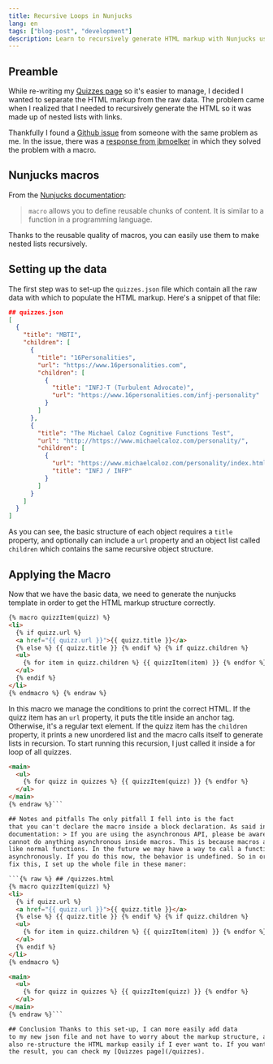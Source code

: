 ```yaml
---
title: Recursive Loops in Nunjucks
lang: en
tags: ["blog-post", "development"]
description: Learn to recursively generate HTML markup with Nunjucks using a static JSON file.
---
```


## Preamble

While re-writing my [Quizzes page](/quizzes) so it's easier to manage, I decided I wanted to separate the HTML markup from the raw data. The problem came when I realized that I needed to recursively generate the HTML so it was made up of nested lists with links.

Thankfully I found a [Github issue](https://github.com/mozilla/nunjucks/issues/416) from someone with the same problem as me. In the issue, there was a [response from jbmoelker](https://github.com/mozilla/nunjucks/issues/416#issuecomment-206335032) in which they solved the problem with a macro.

## Nunjucks macros

From the [Nunjucks documentation](https://mozilla.github.io/nunjucks/):

> `macro` allows you to define reusable chunks of content. It is similar to a function in a programming language.

Thanks to the reusable quality of macros, you can easily use them to make nested lists recursively.

## Setting up the data

The first step was to set-up the `quizzes.json` file which contain all the raw data with which to populate the HTML markup. Here's a snippet of that file:

```json
## quizzes.json
[
  {
    "title": "MBTI",
    "children": [
      {
        "title": "16Personalities",
        "url": "https://www.16personalities.com",
        "children": [
          {
            "title": "INFJ-T (Turbulent Advocate)",
            "url": "https://www.16personalities.com/infj-personality"
          }
        ]
      },
      {
        "title": "The Michael Caloz Cognitive Functions Test",
        "url": "http://https://www.michaelcaloz.com/personality/",
        "children": [
          {
            "url": "https://www.michaelcaloz.com/personality/index.html?screen=last&Ti=6&Te=2&Fi=9&Fe=11&Si=4&Se=8&Ni=6&Ne=6&SJ=0&NF=1.5&NT=1.5&SP=0&iFi=0&iTi=0&iSi=1&iNi=0&iFe=0&iTe=1&iSe=0&iNe=1&E=0&I=2&N=2&S=0&T=0&F=2&J=0&P=0",
            "title": "INFJ / INFP"
          }
        ]
      }
    ]
  }
]
```

As you can see, the basic structure of each object requires a `title` property, and optionally can include a `url` property and an object list called `children` which contains the same recursive object structure.

## Applying the Macro

Now that we have the basic data, we need to generate the nunjucks template in order to get the HTML markup structure correctly.

```html {% raw %}
{% macro quizzItem(quizz) %}
<li>
  {% if quizz.url %}
  <a href="{{ quizz.url }}">{{ quizz.title }}</a>
  {% else %} {{ quizz.title }} {% endif %} {% if quizz.children %}
  <ul>
    {% for item in quizz.children %} {{ quizzItem(item) }} {% endfor %}
  </ul>
  {% endif %}
</li>
{% endmacro %} {% endraw %}
``` 

In this macro we manage the conditions to print
the correct HTML. If the quizz item has an `url` property, it puts the title
inside an anchor tag. Otherwise, it's a regular text element. If the quizz item
has the `children` property, it prints a new unordered list and the macro calls
itself to generate lists in recursion. To start running this recursion, I just
called it inside a for loop of all quizzes. 

```html {% raw %}
<main>
  <ul>
    {% for quizz in quizzes %} {{ quizzItem(quizz) }} {% endfor %}
  </ul>
</main>
{% endraw %}``` 

## Notes and pitfalls The only pitfall I fell into is the fact
that you can't declare the macro inside a block declaration. As said in the
documentation: > If you are using the asynchronous API, please be aware that you
cannot do anything asynchronous inside macros. This is because macros are called
like normal functions. In the future we may have a way to call a function
asynchronously. If you do this now, the behavior is undefined. So in order to
fix this, I set up the whole file in these maner: 

```{% raw %} ## /quizzes.html
{% macro quizzItem(quizz) %}
<li>
  {% if quizz.url %}
  <a href="{{ quizz.url }}">{{ quizz.title }}</a>
  {% else %} {{ quizz.title }} {% endif %} {% if quizz.children %}
  <ul>
    {% for item in quizz.children %} {{ quizzItem(item) }} {% endfor %}
  </ul>
  {% endif %}
</li>
{% endmacro %}

<main>
  <ul>
    {% for quizz in quizzes %} {{ quizzItem(quizz) }} {% endfor %}
  </ul>
</main>
{% endraw %}``` 

## Conclusion Thanks to this set-up, I can more easily add data
to my new json file and not have to worry about the markup structure, and I can
also re-structure the HTML markup easily if I ever want to. If you want to check
the result, you can check my [Quizzes page](/quizzes).
